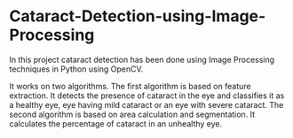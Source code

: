 # Cataract-Detection-using-Image-Processing

In this project cataract detection has been done using Image Processing techniques in Python using OpenCV.

It works on two algorithms. 
The first algorithm is based on feature extraction. It detects the presence of cataract in the eye and classifies it as a healthy eye, eye having mild cataract or an eye with severe cataract. 
The second algorithm is based on area calculation and segmentation. It calculates the percentage of cataract in an unhealthy eye.
